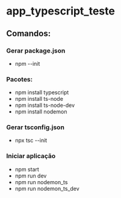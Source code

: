 # app_typescript_teste

## Comandos:

### Gerar package.json
- npm --init

### Pacotes:
- npm install typescript
- npm install ts-node
- npm install ts-node-dev
- npm install nodemon

### Gerar tsconfig.json
- npx tsc --init

### Iniciar aplicação
- npm start
- npm run dev
- npm run nodemon_ts
- npm run nodemon_ts_dev

